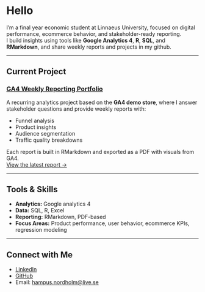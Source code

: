 # Hello

I’m a final year economic student at Linnaeus University, focused on digital performance, ecommerce behavior, and stakeholder-ready reporting.  
I build insights using tools like **Google Analytics 4**, **R**, **SQL**, and **RMarkdown**, and share weekly reports and projects in my github. 

---

## Current Project

### [GA4 Weekly Reporting Portfolio](https://github.com/HNordholm/weekly-GA4-reporting-)

A recurring analytics project based on the **GA4 demo store**, where I answer stakeholder questions and provide weekly reports with:
- Funnel analysis
- Product insights
- Audience segmentation
- Traffic quality breakdowns

Each report is built in RMarkdown and exported as a PDF with visuals from GA4.  
[View the latest report →](https://github.com/HNordholm/weekly-GA4-reporting-/blob/main/Week18/w18report.pdf)

---

##  Tools & Skills

- **Analytics:** Google analytics 4 
- **Data:** SQL, R, Excel
- **Reporting:** RMarkdown, PDF-based
- **Focus Areas:** Product performance, user behavior, ecommerce KPIs, regression modeling 

---

## Connect with Me

- [LinkedIn](https://www.linkedin.com/in/YOUR-LINK-HERE)
- [GitHub](https://github.com/HNordholm)
- Email: hampus.nordholm@live.se
